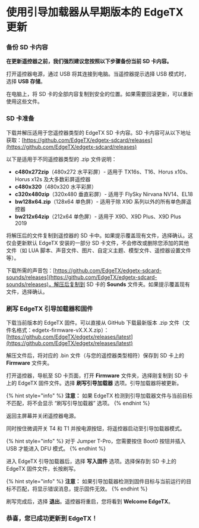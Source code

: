 # 使用引导加载器从早期版本的 EdgeTX 更新

### 备份 SD 卡内容

**在更新遥控器之前，我们强烈建议您按照以下步骤备份当前 SD 卡内容。**

打开遥控器电源，通过 USB 将其连接到电脑。当遥控器提示选择 USB 模式时，选择 **USB 存储**。

在电脑上，将 SD 卡的全部内容复制到安全的位置。如果需要回滚更新，可以重新使用这些文件。

### SD 卡准备

下载并解压适用于您遥控器类型的 EdgeTX SD 卡内容。SD 卡内容可从以下地址获取：[https://github.com/EdgeTX/edgetx-sdcard/releases](https://github.com/EdgeTX/edgetx-sdcard/releases)

以下是适用于不同遥控器类型的 .zip 文件说明：

- **c480x272zip**（480x272 水平彩屏）- 适用于 TX16s、T16、Horus x10s、Horus x12s 及大多数彩屏遥控器
- **c480x320**（480x320 水平彩屏）
- **c320x480zip**（320x480 垂直彩屏）- 适用于 FlySky Nirvana NV14、EL18
- **bw128x64.zip**（128x64 单色屏）- 适用于除 X9D 系列以外的所有单色屏遥控器
- **bw212x64zip**（212x64 单色屏）- 适用于 X9D、X9D Plus、X9D Plus 2019

将解压后的文件复制到遥控器的 SD 卡中。如果提示覆盖现有文件，选择确认。这仅会更新默认 EdgeTX 安装的一部分 SD 卡文件，不会修改或删除您添加的其他文件（如 LUA 脚本、声音文件、图片、自定义主题、模型文件、遥控器设置文件等）。

下载所需的声音包：[https://github.com/EdgeTX/edgetx-sdcard-sounds/releases](https://github.com/EdgeTX/edgetx-sdcard-sounds/releases)，解压后复制到 SD 卡的 **Sounds** 文件夹。如果提示覆盖现有文件，选择确认。

### 刷写 EdgeTX 引导加载器和固件

下载当前版本的 EdgeTX 固件。可以直接从 GitHub 下载最新版本 .zip 文件（文件名格式：edgetx-firmware-vX.X.X.zip）：[https://github.com/EdgeTX/edgetx/releases/latest](https://github.com/EdgeTX/edgetx/releases/latest)

解压文件后，将对应的 .bin 文件（与您的遥控器类型相符）保存到 SD 卡上的 **Firmware** 文件夹。

打开遥控器，导航至 SD 卡页面，打开 **Firmware** 文件夹，选择刚复制到 SD 卡上的 EdgeTX 固件文件。选择 **刷写引导加载器** 选项。引导加载器将被更新。

{% hint style="info" %}
**注意：** 如果 EdgeTX 检测到引导加载器文件与当前目标不匹配，将不会显示 “刷写引导加载器” 选项。
{% endhint %}

返回主屏幕并关闭遥控器电源。

同时按住微调开关 T4 和 T1 并按电源按钮，将遥控器启动至引导加载器模式。

{% hint style="info" %}
对于 Jumper T-Pro，您需要按住 Boot0 按钮并插入 USB 才能进入 DFU 模式。
{% endhint %}

进入 EdgeTX 引导加载器后，选择 **写入固件** 选项。选择保存到 SD 卡上的 EdgeTX 固件文件，长按刷写。

{% hint style="info" %}
**注意：** 如果引导加载器检测到固件目标与当前运行的目标不匹配，将显示错误消息，提示固件无效。
{% endhint %}

刷写完成后，选择 **退出**。遥控器将重启，您将看到 **Welcome EdgeTX**。

### 恭喜，您已成功更新到 EdgeTX！

